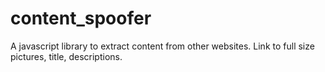 # content_spoofer
A javascript library to extract content from other websites. Link to full size pictures, title, descriptions.
